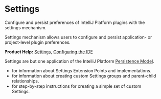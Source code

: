 <!-- Copyright 2000-2025 JetBrains s.r.o. and contributors. Use of this source code is governed by the Apache 2.0 license. -->

# Settings

<web-summary>
Configure and persist preferences of IntelliJ Platform plugins with the settings mechanism.
</web-summary>

<link-summary>Settings mechanism allows users to configure and persist application- or project-level plugin preferences.</link-summary>

<tldr>

**Product Help:** [Settings](https://www.jetbrains.com/help/idea/settings-preferences-dialog.html), [Configuring the IDE](https://www.jetbrains.com/help/idea/configuring-project-and-ide-settings.html)

</tldr>

Settings are but one application of the IntelliJ Platform [Persistence Model](persistence.md).

* [](settings_guide.md) for information about Settings Extension Points and implementations.
* [](settings_groups.md) for information about creating custom Settings groups and parent-child relationships.
* [](settings_tutorial.md) for step-by-step instructions for creating a simple set of custom Settings.

<include from="snippets.md" element-id="missingContent"/>
